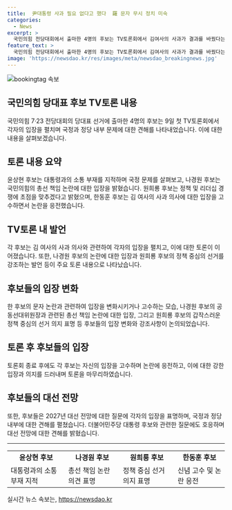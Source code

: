 ```yaml
---
title:  尹대통령 사과 필요 없다고 했다  羅 문자 무시 정치 미숙
categories:
  - News
excerpt: >
  국민의힘 전당대회에서 출마한 4명의 후보는 TV토론회에서 김여사의 사과가 결과를 바꿨다는 의견을 내비친 가운데, 각자의 입장을 고수했다. 또한 정책과 리더십 경쟁에 집중하자는 원희룡 후보의 주장과 한동훈 후보의 사천 논란에 대한 언급 등이 있었다. 후보들은 이재명 전 대표가 2027 대선 후보가 될 것이라는 의견에 반대하며, 나경원 후보는 조국 전 법무부 장관을 끌어내리겠다고 강조했다. 4차례의 토론회가 예정된 이번 전당대회는 결선투표가 실시될 경우 추가로 1대1 토론을 진행할 예정이다.
feature_text: >
  국민의힘 전당대회에서 출마한 4명의 후보는 TV토론회에서 김여사의 사과가 결과를 바꿨다는 의견을 내비친 가운데, 각자의 입장을 고수했다. 또한 정책과 리더십 경쟁에 집중하자는 원희룡 후보의 주장과 한동훈 후보의 사천 논란에 대한 언급 등이 있었다. 후보들은 이재명 전 대표가 2027 대선 후보가 될 것이라는 의견에 반대하며, 나경원 후보는 조국 전 법무부 장관을 끌어내리겠다고 강조했다. 4차례의 토론회가 예정된 이번 전당대회는 결선투표가 실시될 경우 추가로 1대1 토론을 진행할 예정이다.
image: 'https://newsdao.kr/res/images/meta/newsdao_breakingnews.jpg'
---
```


<p><img src="https://newsdao.kr/res/images/meta/newsdao_breakingnews.jpg" alt="bookingtag 속보" /></p>

<h2 data-ke-size="size26">국민의힘 당대표 후보 TV토론 내용</h2>

<p data-ke-size="size16">국민의힘 7·23 전당대회의 당대표 선거에 출마한 4명의 후보는 9일 첫 TV토론회에서 각자의 입장을 펼치며 국정과 정당 내부 문제에 대한 견해를 나타내었습니다. 이에 대한 내용을 살펴보겠습니다.</p>

<h2 data-ke-size="size26">토론 내용 요약</h2>

<p data-ke-size="size16">윤상현 후보는 대통령과의 소통 부재를 지적하며 국정 문제를 살펴보고, 나경원 후보는 국민의힘의 총선 책임 논란에 대한 입장을 밝혔습니다. 원희룡 후보는 정책 및 리더십 경쟁에 초점을 맞추겠다고 밝혔으며, 한동훈 후보는 김 여사의 사과 의사에 대한 입장을 고수하면서 논란을 응전했습니다.</p>

<h2 data-ke-size="size26">TV토론 내 발언</h2>

<p data-ke-size="size16">각 후보는 김 여사의 사과 의사와 관련하여 각자의 입장을 펼치고, 이에 대한 토론이 이어졌습니다. 또한, 나경원 후보의 논란에 대한 입장과 원희룡 후보의 정책 중심의 선거를 강조하는 발언 등이 주요 토론 내용으로 나타났습니다.</p>

<h2 data-ke-size="size26">후보들의 입장 변화</h2>

<p data-ke-size="size16">한 후보의 문자 논란과 관련하여 입장을 변화시키거나 고수하는 모습, 나경원 후보의 공동선대위원장과 관련된 총선 책임 논란에 대한 입장, 그리고 원희룡 후보의 갑작스러운 정책 중심의 선거 의지 표명 등 후보들의 입장 변화와 강조사항이 논의되었습니다.</p>

<h2 data-ke-size="size26">토론 후 후보들의 입장</h2>

<p data-ke-size="size16">토론회 종료 후에도 각 후보는 자신의 입장을 고수하며 논란에 응전하고, 이에 대한 강한 입장과 의지를 드러내며 토론을 마무리하였습니다.</p>

<h2 data-ke-size="size26">후보들의 대선 전망</h2>

<p data-ke-size="size16">또한, 후보들은 2027년 대선 전망에 대한 질문에 각자의 입장을 표명하며, 국정과 정당 내부에 대한 견해를 펼쳤습니다. 더불어민주당 대통령 후보와 관련한 질문에도 호응하며 대선 전망에 대한 견해를 밝혔습니다.</p>

<hr>

<table>
  <tr>
    <td style="text-align: center; height: 17px;"><b>윤상현 후보</b></td>
    <td style="text-align: center; height: 17px;"><b>나경원 후보</b></td>
    <td style="text-align: center; height: 17px;"><b>원희룡 후보</b></td>
    <td style="text-align: center; height: 17px;"><b>한동훈 후보</b></td>
  </tr>
  <tr>
    <td>대통령과의 소통 부재 지적</td>
    <td>총선 책임 논란 의견 표명</td>
    <td>정책 중심 선거 의지 표명</td>
    <td>신념 고수 및 논란 응전</td>
  </tr>
</table>
실시간 뉴스 속보는, <a href="https://newsdao.kr" rel="dofollow">https://newsdao.kr</a>


